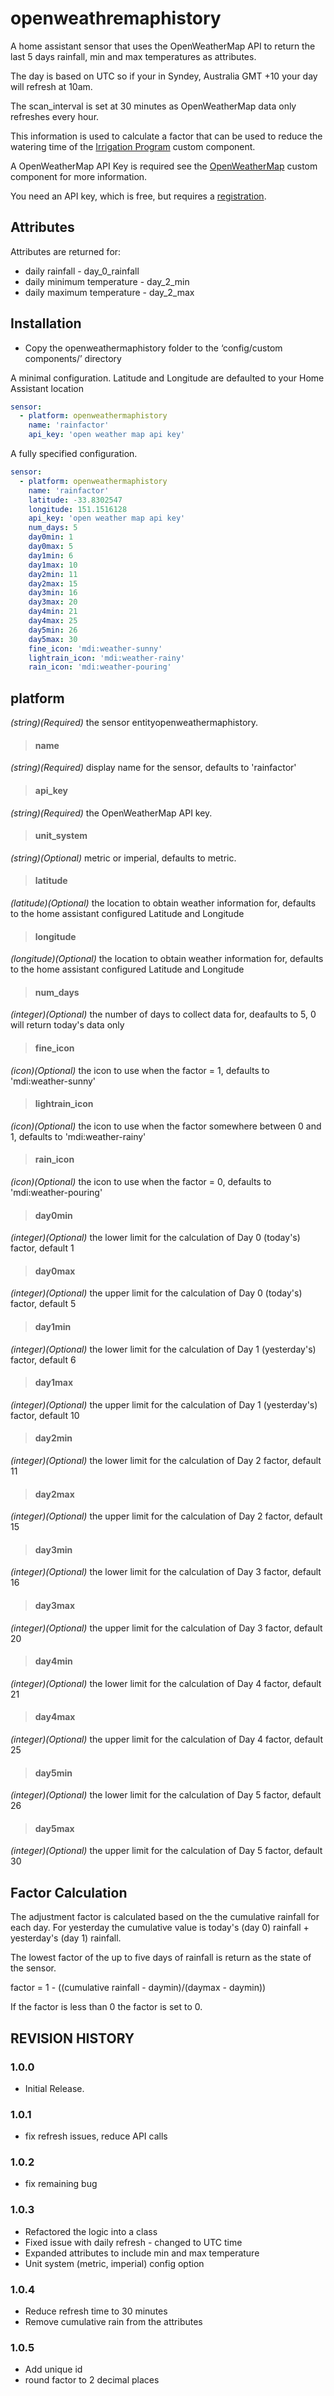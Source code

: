 # openweathremaphistory
A home assistant sensor that uses the OpenWeatherMap API to return the last 5 days rainfall, min and max temperatures as attributes. 

The day is based on UTC so if your in Syndey, Australia GMT +10 your day will refresh at 10am.

The scan_interval is set at 30 minutes as OpenWeatherMap data only refreshes every hour.

This information is used to calculate a factor that can be used to reduce the watering time of the [Irrigation Program](https://github.com/petergridge/irrigation_component_V4) custom component.

A OpenWeatherMap API Key is required see the [OpenWeatherMap](https://www.home-assistant.io/integrations/openweathermap/) custom component for more information.

You need an API key, which is free, but requires a [registration](https://home.openweathermap.org/users/sign_up).

## Attributes

Attributes are returned for:
* daily rainfall - day_0_rainfall
* daily minimum temperature - day_2_min
* daily maximum temperature - day_2_max

## Installation

* Copy the openweathermaphistory folder to the ‘config/custom components/’ directory 

A minimal configuration. Latitude and Longitude are defaulted to your Home Assistant location
```yaml
sensor:
  - platform: openweathermaphistory
    name: 'rainfactor'
    api_key: 'open weather map api key'
```

A fully specified configuration.
```yaml
sensor:
  - platform: openweathermaphistory
    name: 'rainfactor'
    latitude: -33.8302547
    longitude: 151.1516128
    api_key: 'open weather map api key'
    num_days: 5
    day0min: 1
    day0max: 5
    day1min: 6
    day1max: 10  
    day2min: 11
    day2max: 15  
    day3min: 16
    day3max: 20  
    day4min: 21
    day4max: 25  
    day5min: 26
    day5max: 30
    fine_icon: 'mdi:weather-sunny'
    lightrain_icon: 'mdi:weather-rainy'
    rain_icon: 'mdi:weather-pouring'
```

## platform
*(string)(Required)* the sensor entityopenweathermaphistory.
>#### name
*(string)(Required)* display name for the sensor, defaults to 'rainfactor'
>#### api_key
*(string)(Required)* the OpenWeatherMap API key.
>#### unit_system
*(string)(Optional)* metric or imperial, defaults to metric.
>#### latitude
*(latitude)(Optional)* the location to obtain weather information for, defaults to the home assistant configured Latitude and Longitude
>#### longitude
*(longitude)(Optional)* the location to obtain weather information for, defaults to the home assistant configured Latitude and Longitude
>#### num_days
*(integer)(Optional)* the number of days to collect data for, deafaults to 5, 0 will return today's data only
>#### fine_icon
*(icon)(Optional)* the icon to use when the factor = 1, defaults to 'mdi:weather-sunny'
>#### lightrain_icon
*(icon)(Optional)* the icon to use when the factor somewhere between 0 and 1, defaults to 'mdi:weather-rainy'
>#### rain_icon
*(icon)(Optional)* the icon to use when the factor = 0, defaults to 'mdi:weather-pouring'
>#### day0min
*(integer)(Optional)* the lower limit for the calculation of Day 0 (today's) factor, default 1
>#### day0max
*(integer)(Optional)* the upper limit for the calculation of Day 0 (today's) factor, default 5
>#### day1min
*(integer)(Optional)* the lower limit for the calculation of Day 1 (yesterday's) factor, default 6
>#### day1max
*(integer)(Optional)* the upper limit for the calculation of Day 1 (yesterday's) factor, default 10
>#### day2min
*(integer)(Optional)* the lower limit for the calculation of Day 2 factor, default 11
>#### day2max
*(integer)(Optional)* the upper limit for the calculation of Day 2 factor, default 15
>#### day3min
*(integer)(Optional)* the lower limit for the calculation of Day 3 factor, default 16
>#### day3max
*(integer)(Optional)* the upper limit for the calculation of Day 3 factor, default 20
>#### day4min
*(integer)(Optional)* the lower limit for the calculation of Day 4 factor, default 21
>#### day4max
*(integer)(Optional)* the upper limit for the calculation of Day 4 factor, default 25
>#### day5min
*(integer)(Optional)* the lower limit for the calculation of Day 5 factor, default 26
>#### day5max
*(integer)(Optional)* the upper limit for the calculation of Day 5 factor, default 30

## Factor Calculation

The adjustment factor is calculated based on the the cumulative rainfall for each day. For yesterday the cumulative value is today's (day 0) rainfall + yesterday's (day 1) rainfall.

The lowest factor of the up to five days of rainfall is return as the state of the sensor.

factor = 1 - ((cumulative rainfall - daymin)/(daymax - daymin))

If the factor is less than 0 the factor is set to 0.

## REVISION HISTORY

### 1.0.0
* Initial Release.

### 1.0.1
* fix refresh issues, reduce API calls

### 1.0.2
* fix remaining bug

### 1.0.3
* Refactored the logic into a class
* Fixed issue with daily refresh - changed to UTC time
* Expanded attributes to include min and max temperature
* Unit system (metric, imperial) config option

### 1.0.4
* Reduce refresh time to 30 minutes
* Remove cumulative rain from the attributes

### 1.0.5
* Add unique id
* round factor to 2 decimal places
